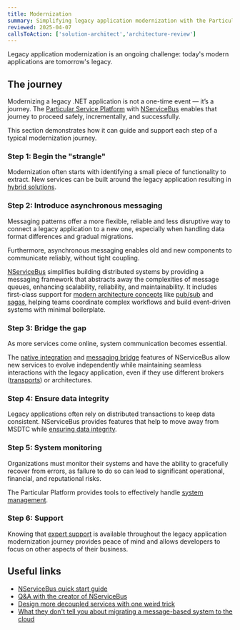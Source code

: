 ```yaml
---
title: Modernization
summary: Simplifying legacy application modernization with the Particular Service Platform and NServiceBus
reviewed: 2025-04-07
callsToAction: ['solution-architect','architecture-review']
---
```


Legacy application modernization is an ongoing challenge: today's modern applications are tomorrow's legacy.

## The journey

Modernizing a legacy .NET application is not a one-time event — it’s a journey. The [Particular Service Platform](/platform/) with [NServiceBus](/nservicebus/) enables that journey to proceed safely, incrementally, and successfully.

This section demonstrates how it can guide and support each step of a typical modernization journey.

### Step 1: Begin the "strangle"

Modernization often starts with identifying a small piece of functionality to extract. New services can be built around the legacy application resulting in [hybrid solutions](/architecture/hybrid-systems.md).

### Step 2: Introduce asynchronous messaging

Messaging patterns offer a more flexible, reliable and less disruptive way to connect a legacy application to a new one, especially when handling data format differences and gradual migrations.

Furthermore, asynchronous messaging enables old and new components to communicate reliably, without tight coupling.

[NServiceBus](/nservicebus) simplifies building distributed systems by providing a messaging framework that abstracts away the complexities of message queues, enhancing scalability, reliability, and maintainability.
It includes first-class support for [modern architecture concepts](/architecture/#concepts) like [pub/sub](/nservicebus/messaging/publish-subscribe/) and [sagas](/nservicebus/sagas/), helping teams coordinate complex workflows and build event-driven systems with minimal boilerplate.

### Step 3: Bridge the gap

As more services come online, system communication becomes essential.

The [native integration](./native-integration.md) and [messaging bridge](./messaging-bridge.md) features of NServiceBus allow new services to evolve independently while maintaining seamless interactions with the legacy application, even if they use different brokers ([transports](/transports/)) or architectures.

### Step 4: Ensure data integrity

Legacy applications often rely on distributed transactions to keep data consistent. NServiceBus provides features that help to move away from MSDTC while [ensuring data integrity](./transactional-session-and-outbox.md).

### Step 5: System monitoring

Organizations must monitor their systems and have the ability to gracefully recover from errors, as failure to do so can lead to significant operational, financial, and reputational risks.

The Particular Platform provides tools to effectively handle [system management](./system-monitoring-and-management.md).

### Step 6: Support

Knowing that [expert support](./support.md) is available throughout the legacy application modernization journey provides peace of mind and allows developers to focus on other aspects of their business.

## Useful links

- [NServiceBus quick start guide](/tutorials/quickstart/)
- [Q&A with the creator of NServiceBus](https://particular.net/webinars/2023-live-qa-with-udi)
- [Design more decoupled services with one weird trick](https://particular.net/videos/design-more-decoupled-services-with-one-weird-trick)
- [What they don't tell you about migrating a message-based system to the cloud](https://particular.net/blog/messaging-bridge-migrating-to-the-cloud)
